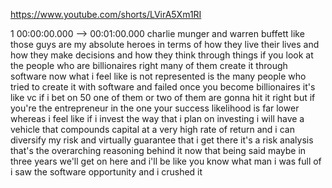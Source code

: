 https://www.youtube.com/shorts/LVirA5Xm1RI

1 00:00:00.000 --\> 00:01:00.000 charlie munger and warren buffett like
those guys are my absolute heroes in terms of how they live their lives
and how they make decisions and how they think through things if you
look at the people who are billionaires right many of them create it
through software now what i feel like is not represented is the many
people who tried to create it with software and failed once you become
billionaires it's like vc if i bet on 50 one of them or two of them are
gonna hit it right but if you're the entrepreneur in the one your
success likelihood is far lower whereas i feel like if i invest the way
that i plan on investing i will have a vehicle that compounds capital at
a very high rate of return and i can diversify my risk and virtually
guarantee that i get there it's a risk analysis that's the overarching
reasoning behind it now that being said maybe in three years we'll get
on here and i'll be like you know what man i was full of i saw the
software opportunity and i crushed it
